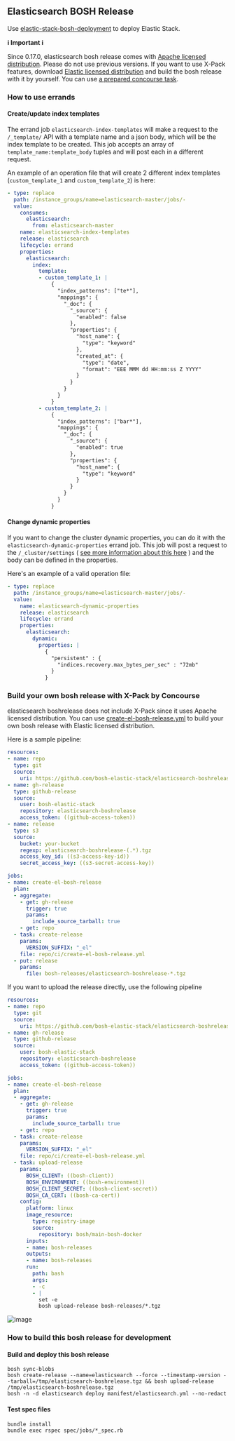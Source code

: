 ## Elasticsearch BOSH Release

Use [elastic-stack-bosh-deployment](https://github.com/bosh-elastic-stack/elastic-stack-bosh-deployment) to deploy Elastic Stack.

**ℹ️ Important ℹ️**

Since 0.17.0, elasticsearch bosh release comes with [Apache licensed distribution](https://www.elastic.co/downloads/elasticsearch-oss).
Please do not use previous versions.
If you want to use X-Pack features, download [Elastic licensed distribution](https://www.elastic.co/jp/downloads/elasticsearch) and build the bosh release with it by yourself. You can use [a prepared concourse task](#build-your-own-bosh-release-with-x-pack-by-concourse). 

### How to use errands

#### Create/update index templates

The errand job `elasticsearch-index-templates` will make a request to the `/_template/` API with a template name and a
json body, which will be the index template to be created.
This job accepts an array of `template_name:template_body` tuples and will post each in a different request.

An example of an operation file that will create 2 different index templates (`custom_template_1` and
`custom_template_2`) is here:

```yaml
- type: replace
  path: /instance_groups/name=elasticsearch-master/jobs/-
  value:
    consumes:
      elasticsearch:
        from: elasticsearch-master
    name: elasticsearch-index-templates
    release: elasticsearch
    lifecycle: errand
    properties: 
      elasticsearch:
        index:
          template:
          - custom_template_1: |
              {
                "index_patterns": ["te*"], 
                "mappings": { 
                  "_doc": { 
                    "_source": { 
                      "enabled": false 
                    }, 
                    "properties": { 
                      "host_name": { 
                        "type": "keyword" 
                      }, 
                      "created_at": { 
                        "type": "date", 
                        "format": "EEE MMM dd HH:mm:ss Z YYYY" 
                      } 
                    } 
                  } 
                } 
              }
          - custom_template_2: |
              {
                "index_patterns": ["bar*"], 
                "mappings": { 
                  "_doc": { 
                    "_source": { 
                      "enabled": true 
                    }, 
                    "properties": { 
                      "host_name": { 
                        "type": "keyword" 
                      } 
                    } 
                  } 
                } 
              }
```

#### Change dynamic properties

If you want to change the cluster dynamic properties, you can do it with the `elasticsearch-dynamic-properties` errand job.
This job will post a request to the `/_cluster/settings` ( [see more information about this here](https://www.elastic.co/guide/en/elasticsearch/reference/current/cluster-update-settings.html) ) and the body can be defined in the properties.

Here's an example of a valid operation file:
```yaml
- type: replace
  path: /instance_groups/name=elasticsearch-master/jobs/-
  value:
    name: elasticsearch-dynamic-properties
    release: elasticsearch
    lifecycle: errand
    properties:
      elasticsearch:
        dynamic:
          properties: |
            {
              "persistent" : {
                "indices.recovery.max_bytes_per_sec" : "72mb"
              }
            }
```

### Build your own bosh release with X-Pack by Concourse

elasticsearch boshrelease does not include X-Pack since it uses Apache licensed distribution.
You can use [create-el-bosh-release.yml](ci/create-el-bosh-release.yml) to build your own bosh release with Elastic licensed distribution.

Here is a sample pipeline:

```yaml
resources:
- name: repo
  type: git
  source:
    uri: https://github.com/bosh-elastic-stack/elasticsearch-boshrelease.git
- name: gh-release
  type: github-release
  source:
    user: bosh-elastic-stack
    repository: elasticsearch-boshrelease
    access_token: ((github-access-token))
- name: release
  type: s3
  source:
    bucket: your-bucket
    regexp: elasticsearch-boshrelease-(.*).tgz
    access_key_id: ((s3-access-key-id))
    secret_access_key: ((s3-secret-access-key))

jobs:
- name: create-el-bosh-release
  plan:
  - aggregate:
    - get: gh-release
      trigger: true
      params:
        include_source_tarball: true
    - get: repo
  - task: create-release
    params:
      VERSION_SUFFIX: "_el"
    file: repo/ci/create-el-bosh-release.yml
  - put: release
    params:
      file: bosh-releases/elasticsearch-boshrelease-*.tgz
```

If you want to upload the release directly, use the following pipeline

```yaml
resources:
- name: repo
  type: git
  source:
    uri: https://github.com/bosh-elastic-stack/elasticsearch-boshrelease.git
- name: gh-release
  type: github-release
  source:
    user: bosh-elastic-stack
    repository: elasticsearch-boshrelease
    access_token: ((github-access-token))

jobs:
- name: create-el-bosh-release
  plan:
  - aggregate:
    - get: gh-release
      trigger: true
      params:
        include_source_tarball: true
    - get: repo
  - task: create-release
    params:
      VERSION_SUFFIX: "_el"
    file: repo/ci/create-el-bosh-release.yml
  - task: upload-release
    params:
      BOSH_CLIENT: ((bosh-client))
      BOSH_ENVIRONMENT: ((bosh-environment))
      BOSH_CLIENT_SECRET: ((bosh-client-secret))
      BOSH_CA_CERT: ((bosh-ca-cert))
    config:
      platform: linux
      image_resource:
        type: registry-image
        source:
          repository: bosh/main-bosh-docker
      inputs:
      - name: bosh-releases
      outputs:
      - name: bosh-releases
      run:
        path: bash
        args:
        - -c
        - |
          set -e
          bosh upload-release bosh-releases/*.tgz
```

![image](https://user-images.githubusercontent.com/106908/54032101-ff718980-41f3-11e9-9377-eedf8384816a.png)

### How to build this bosh release for development

#### Build and deploy this bosh release

```
bosh sync-blobs
bosh create-release --name=elasticsearch --force --timestamp-version --tarball=/tmp/elasticsearch-boshrelease.tgz && bosh upload-release /tmp/elasticsearch-boshrelease.tgz
bosh -n -d elasticsearch deploy manifest/elasticsearch.yml --no-redact
```

#### Test spec files

```
bundle install
bundle exec rspec spec/jobs/*_spec.rb
```
